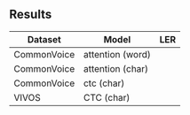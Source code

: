 ## Results

|Dataset|Model|LER|
|---|---|---|
|CommonVoice|attention (word)||
|CommonVoice|attention (char)||
|CommonVoice|ctc (char)||
|VIVOS|CTC (char)||